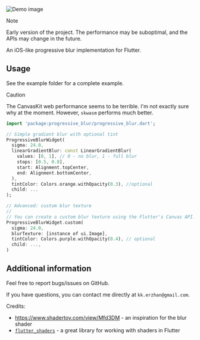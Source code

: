 ![Demo image](images/image.png)

> [!NOTE]
> Early version of the project. The performance may be suboptimal, and the APIs may change in the future.

An iOS-like progressive blur implementation for Flutter.

## Usage

See the example folder for a complete example.

> [!CAUTION]
> The CanvasKit web performance seems to be terrible. I'm not exactly sure why at the moment. However, `skwasm` performs much better.

```dart
import 'package:progressive_blur/progressive_blur.dart';

// Simple gradient blur with optional tint
ProgressiveBlurWidget(
  sigma: 24.0,
  linearGradientBlur: const LinearGradientBlur(
    values: [0, 1], // 0 - no blur, 1 - full blur
    stops: [0.5, 0.8],
    start: Alignment.topCenter,
    end: Alignment.bottomCenter,
  ),
  tintColor: Colors.orange.withOpacity(0.3), //optional
  child: ...
);

// Advanced: custom blur texture
//
// You can create a custom blur texture using the Flutter's Canvas API. Note that the red channel controls the blur strength (0 - no blur, 255 - full blur).
ProgressiveBlurWidget.custom(
  sigma: 24.0,
  blurTexture: [instance of ui.Image],
  tintColor: Colors.purple.withOpacity(0.4), // optional
  child: ...,
)
```

## Additional information

Feel free to report bugs/issues on GitHub.

If you have questions, you can contact me directly at `kk.erzhan@gmail.com`.

Credits:
- https://www.shadertoy.com/view/Mfd3DM - an inspiration for the blur shader
- [`flutter_shaders`](https://pub.dev/packages/flutter_shaders) - a great library for working with shaders in Flutter